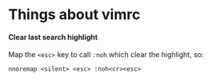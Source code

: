 Things about vimrc
==================

#### Clear last search highlight

Map the `<esc>` key to call `:noh` which clear the highlight, so:

```
nnoremap <silent> <esc> :noh<cr><esc>
```
